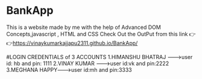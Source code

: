 # BankApp
This is a website made by me with the help of Advanced DOM Concepts,javascript , HTML and CSS
Check Out the OutPut from this link 👉👉https://vinaykumarkajjapu2311.github.io/BankApp/





#LOGIN CREDENTIALS of 3 ACCOUNTS
1.HIMANSHU BHATRAJ --->user id: hb and pin: 1111
2.VINAY KUMAR --->user id:vk and pin:2222
3.MEGHANA HAPPY--->user id:mh and pin:3333
